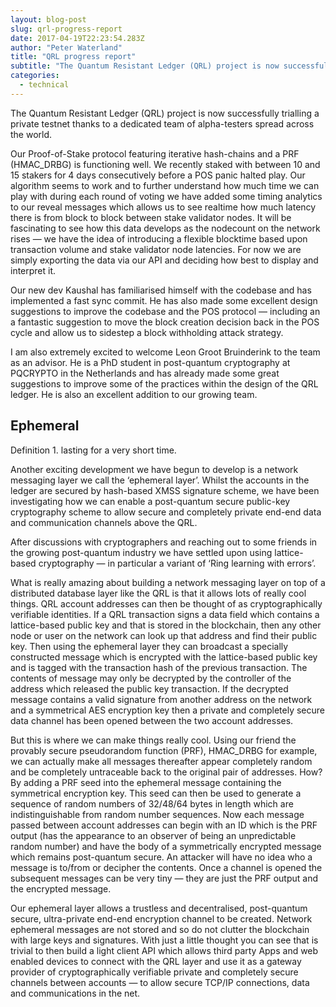 ```yaml
---
layout: blog-post
slug: qrl-progress-report
date: 2017-04-19T22:23:54.283Z
author: "Peter Waterland"
title: "QRL progress report"
subtitle: "The Quantum Resistant Ledger (QRL) project is now successfully trialling a private testnet thanks to a dedicated team of alpha-testers spread across the world."
categories:
  - technical
---
```


The Quantum Resistant Ledger (QRL) project is now successfully trialling a private testnet thanks to a dedicated team of alpha-testers spread across the world.

Our Proof-of-Stake protocol featuring iterative hash-chains and a PRF (HMAC_DRBG) is functioning well. We recently staked with between 10 and 15 stakers for 4 days consecutively before a POS panic halted play. Our algorithm seems to work and to further understand how much time we can play with during each round of voting we have added some timing analytics to our reveal messages which allows us to see realtime how much latency there is from block to block between stake validator nodes. It will be fascinating to see how this data develops as the nodecount on the network rises — we have the idea of introducing a flexible blocktime based upon transaction volume and stake validator node latencies. For now we are simply exporting the data via our API and deciding how best to display and interpret it.

Our new dev Kaushal has familiarised himself with the codebase and has implemented a fast sync commit. He has also made some excellent design suggestions to improve the codebase and the POS protocol — including an a fantastic suggestion to move the block creation decision back in the POS cycle and allow us to sidestep a block withholding attack strategy.

I am also extremely excited to welcome Leon Groot Bruinderink to the team as an advisor. He is a PhD student in post-quantum cryptography at PQCRYPTO in the Netherlands and has already made some great suggestions to improve some of the practices within the design of the QRL ledger. He is also an excellent addition to our growing team.

## Ephemeral

Definition 1. lasting for a very short time.

Another exciting development we have begun to develop is a network messaging layer we call the ‘ephemeral layer’. Whilst the accounts in the ledger are secured by hash-based XMSS signature scheme, we have been investigating how we can enable a post-quantum secure public-key cryptography scheme to allow secure and completely private end-end data and communication channels above the QRL.

After discussions with cryptographers and reaching out to some friends in the growing post-quantum industry we have settled upon using lattice-based cryptography — in particular a variant of ‘Ring learning with errors’.

What is really amazing about building a network messaging layer on top of a distributed database layer like the QRL is that it allows lots of really cool things. QRL account addresses can then be thought of as cryptographically verifiable identities. If a QRL transaction signs a data field which contains a lattice-based public key and that is stored in the blockchain, then any other node or user on the network can look up that address and find their public key. Then using the ephemeral layer they can broadcast a specially constructed message which is encrypted with the lattice-based public key and is tagged with the transaction hash of the previous transaction. The contents of message may only be decrypted by the controller of the address which released the public key transaction. If the decrypted message contains a valid signature from another address on the network and a symmetrical AES encryption key then a private and completely secure data channel has been opened between the two account addresses.

But this is where we can make things really cool. Using our friend the provably secure pseudorandom function (PRF), HMAC_DRBG for example, we can actually make all messages thereafter appear completely random and be completely untraceable back to the original pair of addresses. How? By adding a PRF seed into the ephemeral message containing the symmetrical encryption key. This seed can then be used to generate a sequence of random numbers of 32/48/64 bytes in length which are indistinguishable from random number sequences. Now each message passed between account addresses can begin with an ID which is the PRF output (has the appearance to an observer of being an unpredictable random number) and have the body of a symmetrically encrypted message which remains post-quantum secure. An attacker will have no idea who a message is to/from or decipher the contents. Once a channel is opened the subsequent messages can be very tiny — they are just the PRF output and the encrypted message.

Our ephemeral layer allows a trustless and decentralised, post-quantum secure, ultra-private end-end encryption channel to be created. Network ephemeral messages are not stored and so do not clutter the blockchain with large keys and signatures. With just a little thought you can see that is trivial to then build a light client API which allows third party Apps and web enabled devices to connect with the QRL layer and use it as a gateway provider of cryptographically verifiable private and completely secure channels between accounts — to allow secure TCP/IP connections, data and communications in the net.